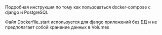 Подробная инструкция по тому как пользоваться docker-compose с django и PostgreSQL

Файл Dockerfile_start используется для django приложений без БД и не предполагает собой хранение данных в
Volumes